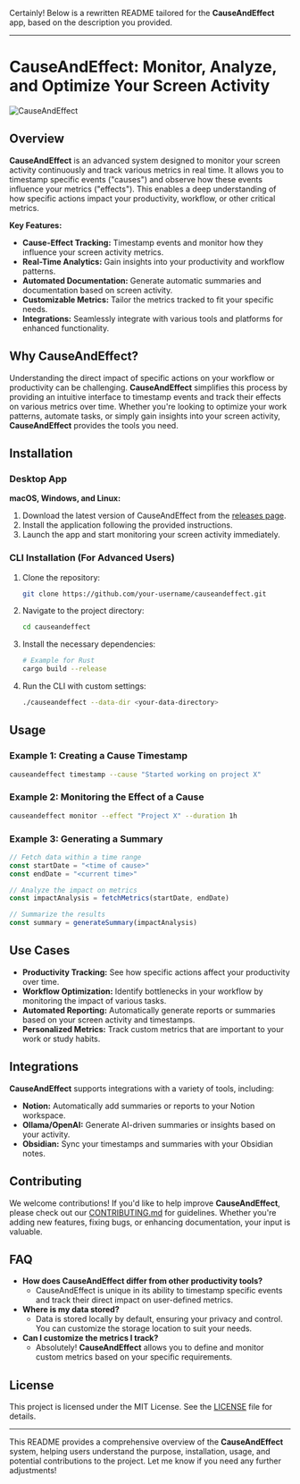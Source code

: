 Certainly! Below is a rewritten README tailored for the **CauseAndEffect** app, based on the description you provided.

---

# CauseAndEffect: Monitor, Analyze, and Optimize Your Screen Activity

<img src="https://github.com/CodeMusic/CodeMusai-University/blob/main/CauseAndEffect.jpg?raw=true" alt="CauseAndEffect">

## Overview

**CauseAndEffect** is an advanced system designed to monitor your screen activity continuously and track various metrics in real time. It allows you to timestamp specific events ("causes") and observe how these events influence your metrics ("effects"). This enables a deep understanding of how specific actions impact your productivity, workflow, or other critical metrics.

**Key Features:**
- **Cause-Effect Tracking:** Timestamp events and monitor how they influence your screen activity metrics.
- **Real-Time Analytics:** Gain insights into your productivity and workflow patterns.
- **Automated Documentation:** Generate automatic summaries and documentation based on screen activity.
- **Customizable Metrics:** Tailor the metrics tracked to fit your specific needs.
- **Integrations:** Seamlessly integrate with various tools and platforms for enhanced functionality.

## Why CauseAndEffect?

Understanding the direct impact of specific actions on your workflow or productivity can be challenging. **CauseAndEffect** simplifies this process by providing an intuitive interface to timestamp events and track their effects on various metrics over time. Whether you're looking to optimize your work patterns, automate tasks, or simply gain insights into your screen activity, **CauseAndEffect** provides the tools you need.

## Installation

### Desktop App

**macOS, Windows, and Linux:**
1. Download the latest version of CauseAndEffect from the [releases page](#).
2. Install the application following the provided instructions.
3. Launch the app and start monitoring your screen activity immediately.

### CLI Installation (For Advanced Users)

1. Clone the repository:
   ```bash
   git clone https://github.com/your-username/causeandeffect.git
   ```
2. Navigate to the project directory:
   ```bash
   cd causeandeffect
   ```
3. Install the necessary dependencies:
   ```bash
   # Example for Rust
   cargo build --release
   ```
4. Run the CLI with custom settings:
   ```bash
   ./causeandeffect --data-dir <your-data-directory>
   ```

## Usage

### Example 1: Creating a Cause Timestamp

```bash
causeandeffect timestamp --cause "Started working on project X"
```

### Example 2: Monitoring the Effect of a Cause

```bash
causeandeffect monitor --effect "Project X" --duration 1h
```

### Example 3: Generating a Summary

```javascript
// Fetch data within a time range
const startDate = "<time of cause>"
const endDate = "<current time>"

// Analyze the impact on metrics
const impactAnalysis = fetchMetrics(startDate, endDate)

// Summarize the results
const summary = generateSummary(impactAnalysis)
```

## Use Cases

- **Productivity Tracking:** See how specific actions affect your productivity over time.
- **Workflow Optimization:** Identify bottlenecks in your workflow by monitoring the impact of various tasks.
- **Automated Reporting:** Automatically generate reports or summaries based on your screen activity and timestamps.
- **Personalized Metrics:** Track custom metrics that are important to your work or study habits.

## Integrations

**CauseAndEffect** supports integrations with a variety of tools, including:
- **Notion:** Automatically add summaries or reports to your Notion workspace.
- **Ollama/OpenAI:** Generate AI-driven summaries or insights based on your activity.
- **Obsidian:** Sync your timestamps and summaries with your Obsidian notes.

## Contributing

We welcome contributions! If you'd like to help improve **CauseAndEffect**, please check out our [CONTRIBUTING.md](#) for guidelines. Whether you're adding new features, fixing bugs, or enhancing documentation, your input is valuable.

## FAQ

- **How does CauseAndEffect differ from other productivity tools?**
  - CauseAndEffect is unique in its ability to timestamp specific events and track their direct impact on user-defined metrics.
- **Where is my data stored?**
  - Data is stored locally by default, ensuring your privacy and control. You can customize the storage location to suit your needs.
- **Can I customize the metrics I track?**
  - Absolutely! **CauseAndEffect** allows you to define and monitor custom metrics based on your specific requirements.

## License

This project is licensed under the MIT License. See the [LICENSE](#) file for details.

---

This README provides a comprehensive overview of the **CauseAndEffect** system, helping users understand the purpose, installation, usage, and potential contributions to the project. Let me know if you need any further adjustments!
